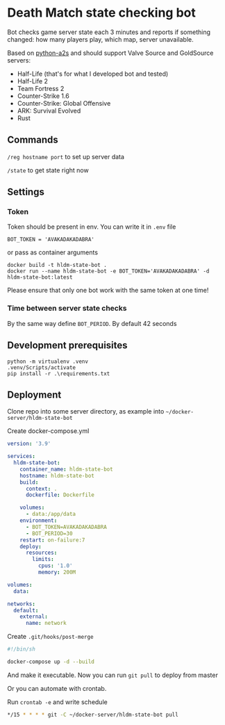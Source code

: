 # Death Match state checking bot

Bot checks game server state each 3 minutes and reports if something changed: how many players play, which map, server unavailable.

Based on [python-a2s](https://github.com/Yepoleb/python-a2s) and should support Valve Source and GoldSource servers:
- Half-Life (that's for what I developed bot and tested)
- Half-Life 2
- Team Fortress 2
- Counter-Strike 1.6
- Counter-Strike: Global Offensive
- ARK: Survival Evolved
- Rust


## Commands

`/reg hostname port` to set up server data

`/state` to get state right now


## Settings

### Token

Token should be present in env. You can write it in `.env` file
```
BOT_TOKEN = 'AVAKADAKADABRA'
```

or pass as container arguments
```
docker build -t hldm-state-bot .
docker run --name hldm-state-bot -e BOT_TOKEN='AVAKADAKADABRA' -d hldm-state-bot:latest
```

Please ensure that only one bot work with the same token at one time!

### Time between server state checks

By the same way define `BOT_PERIOD`. By default 42 seconds


## Development prerequisites

```
python -m virtualenv .venv
.venv/Scripts/activate
pip install -r .\requirements.txt
```


## Deployment

Clone repo into some server directory, as example into `~/docker-server/hldm-state-bot`

Create docker-compose.yml
```yaml
version: '3.9'

services:
  hldm-state-bot:
    container_name: hldm-state-bot
    hostname: hldm-state-bot
    build:
      context: .
      dockerfile: Dockerfile

    volumes:
      - data:/app/data
    environment:
      - BOT_TOKEN=AVAKADAKADABRA
      - BOT_PERIOD=30
    restart: on-failure:7
    deploy:
      resources:
        limits:
          cpus: '1.0'
          memory: 200M

volumes:
  data:

networks:
  default:
    external:
      name: network
```

Create `.git/hooks/post-merge`

```bash
#!/bin/sh

docker-compose up -d --build
```

And make it executable. Now you can run `git pull` to deploy from master


Or you can automate with crontab.

Run `crontab -e` and write schedule

```bash
*/15 * * * * git -C ~/docker-server/hldm-state-bot pull
```
